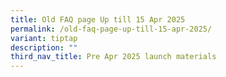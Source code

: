 ```yaml
---
title: Old FAQ page Up till 15 Apr 2025
permalink: /old-faq-page-up-till-15-apr-2025/
variant: tiptap
description: ""
third_nav_title: Pre Apr 2025 launch materials
---
```

